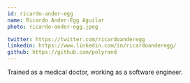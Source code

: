 ```yaml
---
id: ricardo-ander-egg
name: Ricardo Ander-Egg Aguilar
photo: ricardo-ander-egg.jpeg

twitter: https://twitter.com/ricardoanderegg
linkedin: https://www.linkedin.com/in/ricardoanderegg/
github: https://github.com/polyrand
---
```


Trained as a medical doctor, working as a software engineer.